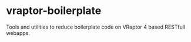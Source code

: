 # vraptor-boilerplate
Tools and utilities to reduce boilerplate code on VRaptor 4 based RESTfull webapps.

